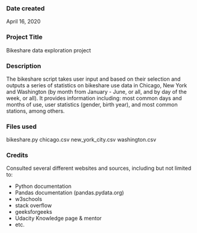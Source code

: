 ### Date created
April 16, 2020

### Project Title
Bikeshare data exploration project

### Description
The bikeshare script takes user input and based on their selection and outputs a series of statistics on bikeshare use data in Chicago, New York and Washington (by month from January - June, or all, and by day of the week, or all). It provides information including: most common days and months of use, user statistics (gender, birth year), and most common stations, among others.

### Files used
bikeshare.py
chicago.csv
new_york_city.csv
washington.csv

### Credits
Consulted several different websites and sources, including but not limited to:

- Python documentation
- Pandas documentation (pandas.pydata.org)
- w3schools
- stack overflow
- geeksforgeeks
- Udacity Knowledge page & mentor
- etc.
